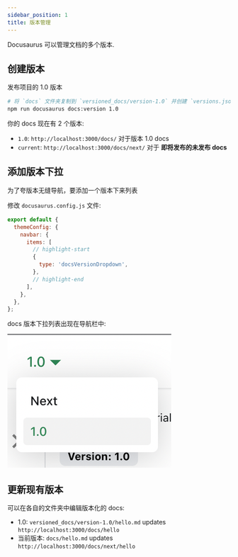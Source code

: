 ```yaml
---
sidebar_position: 1
title: 版本管理
---
```


Docusaurus 可以管理文档的多个版本.

## 创建版本

发布项目的 1.0 版本

```bash npm2yarn
# 将 `docs` 文件夹复制到 `versioned_docs/version-1.0` 并创建 `versions.json`
npm run docusaurus docs:version 1.0
```

你的 docs 现在有 2 个版本:

- `1.0`: `http://localhost:3000/docs/` 对于版本 1.0 docs
- `current`: `http://localhost:3000/docs/next/` 对于 **即将发布的未发布 docs**

## 添加版本下拉

为了夸版本无缝导航，要添加一个版本下来列表

修改 `docusaurus.config.js` 文件:

```js title="docusaurus.config.js"
export default {
  themeConfig: {
    navbar: {
      items: [
        // highlight-start
        {
          type: 'docsVersionDropdown',
        },
        // highlight-end
      ],
    },
  },
};
```

docs 版本下拉列表出现在导航栏中:

![Docs Version Dropdown](./img/docsVersionDropdown.png)

## 更新现有版本

可以在各自的文件夹中编辑版本化的 docs:

- 1.0: `versioned_docs/version-1.0/hello.md` updates `http://localhost:3000/docs/hello`
- 当前版本: `docs/hello.md` updates `http://localhost:3000/docs/next/hello`
